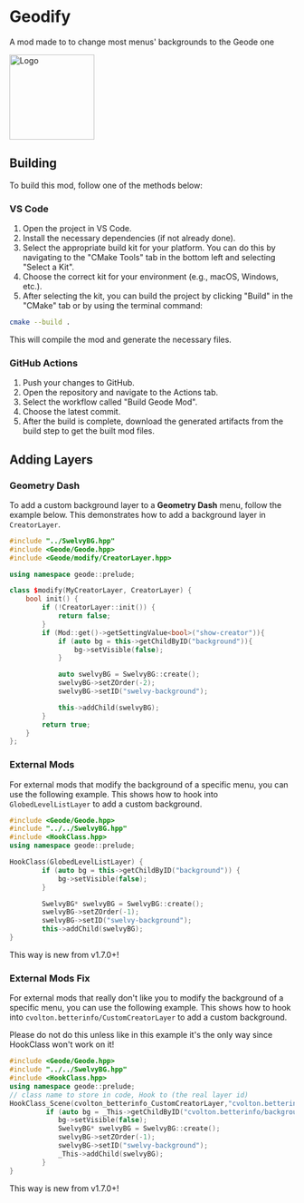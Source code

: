 # Geodify
A mod made to to change most menus' backgrounds to the Geode one 

<img src="logo.png" width="150" alt="Logo" />

## Building

To build this mod, follow one of the methods below:

### VS Code

1. Open the project in VS Code.
2. Install the necessary dependencies (if not already done).
3. Select the appropriate build kit for your platform. You can do this by navigating to the "CMake Tools" tab in the bottom left and selecting "Select a Kit".
4. Choose the correct kit for your environment (e.g., macOS, Windows, etc.).
5. After selecting the kit, you can build the project by clicking "Build" in the "CMake" tab or by using the terminal command:

```bash
cmake --build .
```
This will compile the mod and generate the necessary files.

### GitHub Actions

1. Push your changes to GitHub.
2. Open the repository and navigate to the Actions tab.
3. Select the workflow called "Build Geode Mod".
4. Choose the latest commit.
5. After the build is complete, download the generated artifacts from the build step to get the built mod files.

## Adding Layers

### Geometry Dash

To add a custom background layer to a **Geometry Dash** menu, follow the example below. This demonstrates how to add a background layer in `CreatorLayer`.

```cpp
#include "../SwelvyBG.hpp"
#include <Geode/Geode.hpp>
#include <Geode/modify/CreatorLayer.hpp>

using namespace geode::prelude;

class $modify(MyCreatorLayer, CreatorLayer) {
	bool init() {
		if (!CreatorLayer::init()) {
			return false;
		}
		if (Mod::get()->getSettingValue<bool>("show-creator")){
			if (auto bg = this->getChildByID("background")){
				bg->setVisible(false);
			}

			auto swelvyBG = SwelvyBG::create();
			swelvyBG->setZOrder(-2);
			swelvyBG->setID("swelvy-background");

			this->addChild(swelvyBG);
		}
		return true;
	}
};
```


### External Mods

For external mods that modify the background of a specific menu, you can use the following example. This shows how to hook into `GlobedLevelListLayer` to add a custom background.

```cpp
#include <Geode/Geode.hpp>
#include "../../SwelvyBG.hpp"
#include <HookClass.hpp> 
using namespace geode::prelude;

HookClass(GlobedLevelListLayer) {
        if (auto bg = this->getChildByID("background")) {
            bg->setVisible(false);
        }

        SwelvyBG* swelvyBG = SwelvyBG::create();
        swelvyBG->setZOrder(-1);
        swelvyBG->setID("swelvy-background");
        this->addChild(swelvyBG);
}

```
This way is new from v1.7.0+!

### External Mods Fix

For external mods that really don't like you to modify the background of a specific menu, you can use the following example. This shows how to hook into `cvolton.betterinfo/CustomCreatorLayer` to add a custom background.

Please do not do this unless like in this example it's the only way since HookClass won't work on it!

```cpp
#include <Geode/Geode.hpp>
#include "../../SwelvyBG.hpp"
#include <HookClass.hpp> 
using namespace geode::prelude;
// class name to store in code, Hook to (the real layer id)
HookClass_Scene(cvolton_betterinfo_CustomCreatorLayer,"cvolton.betterinfo/CustomCreatorLayer") {
         if (auto bg = _This->getChildByID("cvolton.betterinfo/background")) {
            bg->setVisible(false);
            SwelvyBG* swelvyBG = SwelvyBG::create();
            swelvyBG->setZOrder(-1);
            swelvyBG->setID("swelvy-background");
            _This->addChild(swelvyBG);
        }
}
```
This way is new from v1.7.0+!
